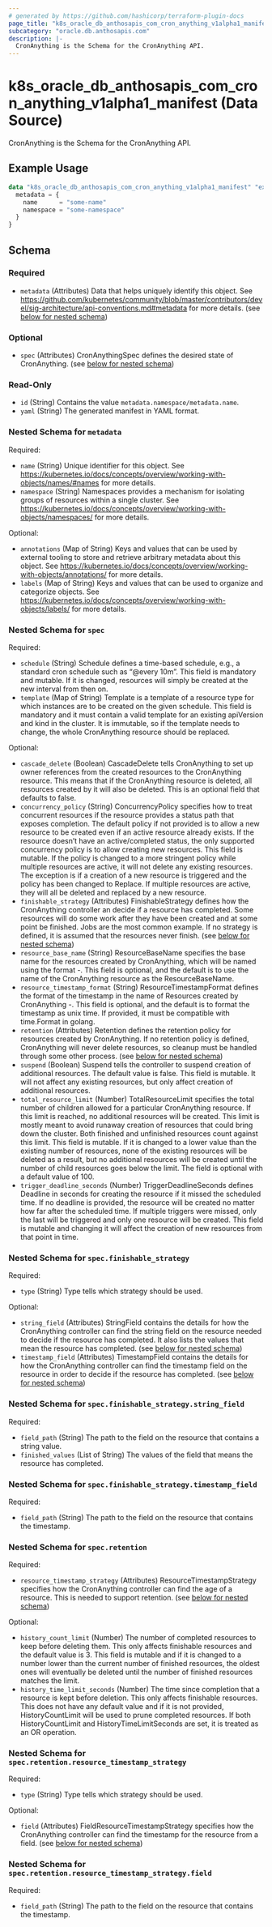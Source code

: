 ```yaml
---
# generated by https://github.com/hashicorp/terraform-plugin-docs
page_title: "k8s_oracle_db_anthosapis_com_cron_anything_v1alpha1_manifest Data Source - terraform-provider-k8s"
subcategory: "oracle.db.anthosapis.com"
description: |-
  CronAnything is the Schema for the CronAnything API.
---
```


# k8s_oracle_db_anthosapis_com_cron_anything_v1alpha1_manifest (Data Source)

CronAnything is the Schema for the CronAnything API.

## Example Usage

```terraform
data "k8s_oracle_db_anthosapis_com_cron_anything_v1alpha1_manifest" "example" {
  metadata = {
    name      = "some-name"
    namespace = "some-namespace"
  }
}
```

<!-- schema generated by tfplugindocs -->
## Schema

### Required

- `metadata` (Attributes) Data that helps uniquely identify this object. See https://github.com/kubernetes/community/blob/master/contributors/devel/sig-architecture/api-conventions.md#metadata for more details. (see [below for nested schema](#nestedatt--metadata))

### Optional

- `spec` (Attributes) CronAnythingSpec defines the desired state of CronAnything. (see [below for nested schema](#nestedatt--spec))

### Read-Only

- `id` (String) Contains the value `metadata.namespace/metadata.name`.
- `yaml` (String) The generated manifest in YAML format.

<a id="nestedatt--metadata"></a>
### Nested Schema for `metadata`

Required:

- `name` (String) Unique identifier for this object. See https://kubernetes.io/docs/concepts/overview/working-with-objects/names/#names for more details.
- `namespace` (String) Namespaces provides a mechanism for isolating groups of resources within a single cluster. See https://kubernetes.io/docs/concepts/overview/working-with-objects/namespaces/ for more details.

Optional:

- `annotations` (Map of String) Keys and values that can be used by external tooling to store and retrieve arbitrary metadata about this object. See https://kubernetes.io/docs/concepts/overview/working-with-objects/annotations/ for more details.
- `labels` (Map of String) Keys and values that can be used to organize and categorize objects. See https://kubernetes.io/docs/concepts/overview/working-with-objects/labels/ for more details.


<a id="nestedatt--spec"></a>
### Nested Schema for `spec`

Required:

- `schedule` (String) Schedule defines a time-based schedule, e.g., a standard cron schedule such as “@every 10m”. This field is mandatory and mutable. If it is changed, resources will simply be created at the new interval from then on.
- `template` (Map of String) Template is a template of a resource type for which instances are to be created on the given schedule. This field is mandatory and it must contain a valid template for an existing apiVersion and kind in the cluster. It is immutable, so if the template needs to change, the whole CronAnything resource should be replaced.

Optional:

- `cascade_delete` (Boolean) CascadeDelete tells CronAnything to set up owner references from the created resources to the CronAnything resource. This means that if the CronAnything resource is deleted, all resources created by it will also be deleted. This is an optional field that defaults to false.
- `concurrency_policy` (String) ConcurrencyPolicy specifies how to treat concurrent resources if the resource provides a status path that exposes completion. The default policy if not provided is to allow a new resource to be created even if an active resource already exists. If the resource doesn’t have an active/completed status, the only supported concurrency policy is to allow creating new resources. This field is mutable. If the policy is changed to a more stringent policy while multiple resources are active, it will not delete any existing resources. The exception is if a creation of a new resource is triggered and the policy has been changed to Replace. If multiple resources are active, they will all be deleted and replaced by a new resource.
- `finishable_strategy` (Attributes) FinishableStrategy defines how the CronAnything controller an decide if a resource has completed. Some resources will do some work after they have been created and at some point be finished. Jobs are the most common example. If no strategy is defined, it is assumed that the resources never finish. (see [below for nested schema](#nestedatt--spec--finishable_strategy))
- `resource_base_name` (String) ResourceBaseName specifies the base name for the resources created by CronAnything, which will be named using the format <ResourceBaseName>-<Timestamp>. This field is optional, and the default is to use the name of the CronAnything resource as the ResourceBaseName.
- `resource_timestamp_format` (String) ResourceTimestampFormat defines the format of the timestamp in the name of Resources created by CronAnything <ResourceBaseName>-<Timestamp>. This field is optional, and the default is to format the timestamp as unix time. If provided, it must be compatible with time.Format in golang.
- `retention` (Attributes) Retention defines the retention policy for resources created by CronAnything. If no retention policy is defined, CronAnything will never delete resources, so cleanup must be handled through some other process. (see [below for nested schema](#nestedatt--spec--retention))
- `suspend` (Boolean) Suspend tells the controller to suspend creation of additional resources. The default value is false. This field is mutable. It will not affect any existing resources, but only affect creation of additional resources.
- `total_resource_limit` (Number) TotalResourceLimit specifies the total number of children allowed for a particular CronAnything resource. If this limit is reached, no additional resources will be created. This limit is mostly meant to avoid runaway creation of resources that could bring down the cluster. Both finished and unfinished resources count against this limit. This field is mutable. If it is changed to a lower value than the existing number of resources, none of the existing resources will be deleted as a result, but no additional resources will be created until the number of child resources goes below the limit. The field is optional with a default value of 100.
- `trigger_deadline_seconds` (Number) TriggerDeadlineSeconds defines Deadline in seconds for creating the resource if it missed the scheduled time. If no deadline is provided, the resource will be created no matter how far after the scheduled time. If multiple triggers were missed, only the last will be triggered and only one resource will be created. This field is mutable and changing it will affect the creation of new resources from that point in time.

<a id="nestedatt--spec--finishable_strategy"></a>
### Nested Schema for `spec.finishable_strategy`

Required:

- `type` (String) Type tells which strategy should be used.

Optional:

- `string_field` (Attributes) StringField contains the details for how the CronAnything controller can find the string field on the resource needed to decide if the resource has completed. It also lists the values that mean the resource has completed. (see [below for nested schema](#nestedatt--spec--finishable_strategy--string_field))
- `timestamp_field` (Attributes) TimestampField contains the details for how the CronAnything controller can find the timestamp field on the resource in order to decide if the resource has completed. (see [below for nested schema](#nestedatt--spec--finishable_strategy--timestamp_field))

<a id="nestedatt--spec--finishable_strategy--string_field"></a>
### Nested Schema for `spec.finishable_strategy.string_field`

Required:

- `field_path` (String) The path to the field on the resource that contains a string value.
- `finished_values` (List of String) The values of the field that means the resource has completed.


<a id="nestedatt--spec--finishable_strategy--timestamp_field"></a>
### Nested Schema for `spec.finishable_strategy.timestamp_field`

Required:

- `field_path` (String) The path to the field on the resource that contains the timestamp.



<a id="nestedatt--spec--retention"></a>
### Nested Schema for `spec.retention`

Required:

- `resource_timestamp_strategy` (Attributes) ResourceTimestampStrategy specifies how the CronAnything controller can find the age of a resource. This is needed to support retention. (see [below for nested schema](#nestedatt--spec--retention--resource_timestamp_strategy))

Optional:

- `history_count_limit` (Number) The number of completed resources to keep before deleting them. This only affects finishable resources and the default value is 3. This field is mutable and if it is changed to a number lower than the current number of finished resources, the oldest ones will eventually be deleted until the number of finished resources matches the limit.
- `history_time_limit_seconds` (Number) The time since completion that a resource is kept before deletion. This only affects finishable resources. This does not have any default value and if it is not provided, HistoryCountLimit will be used to prune completed resources. If both HistoryCountLimit and  HistoryTimeLimitSeconds are set, it is treated as an OR operation.

<a id="nestedatt--spec--retention--resource_timestamp_strategy"></a>
### Nested Schema for `spec.retention.resource_timestamp_strategy`

Required:

- `type` (String) Type tells which strategy should be used.

Optional:

- `field` (Attributes) FieldResourceTimestampStrategy specifies how the CronAnything controller can find the timestamp for the resource from a field. (see [below for nested schema](#nestedatt--spec--retention--resource_timestamp_strategy--field))

<a id="nestedatt--spec--retention--resource_timestamp_strategy--field"></a>
### Nested Schema for `spec.retention.resource_timestamp_strategy.field`

Required:

- `field_path` (String) The path to the field on the resource that contains the timestamp.
